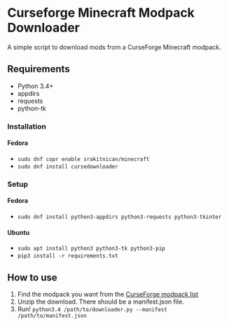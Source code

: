# Curseforge Minecraft Modpack Downloader


A simple script to download mods from a CurseForge Minecraft modpack.

## Requirements

- Python 3.4+
- appdirs
- requests
- python-tk

### Installation

#### Fedora

- `sudo dnf copr enable srakitnican/minecraft`
- `sudo dnf install cursedownloader`

### Setup
#### Fedora

- `sudo dnf install python3-appdirs python3-requests python3-tkinter`

#### Ubuntu

- `sudo apt install python3 python3-tk python3-pip`
- `pip3 install -r requirements.txt`

## How to use

  1. Find the modpack you want from the [CurseForge modpack list](http://www.curse.com/modpacks/minecraft)
  2. Unzip the download. There should be a manifest.json file.
  3. Run! `python3.4 /path/to/downloader.py --manifest /path/to/manifest.json`

